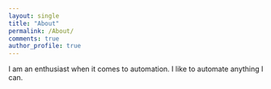```yaml
---
layout: single
title: "About"
permalink: /About/
comments: true
author_profile: true
---
```


I am an enthusiast when it comes to automation.  I like to automate anything I can.

